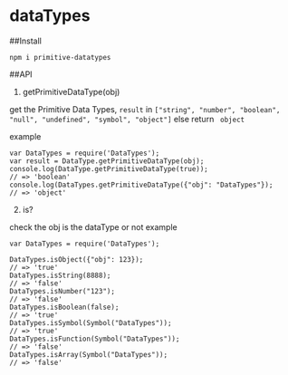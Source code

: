 # dataTypes

##Install
```
npm i primitive-datatypes 
```

##API 

1. getPrimitiveDataType(obj)

get the Primitive Data Types, `result` in `["string", "number", "boolean", "null", "undefined", "symbol", "object"]`
else return ` object`

example

``` 
var DataTypes = require('DataTypes');
var result = DataType.getPrimitiveDataType(obj);
console.log(DataType.getPrimitiveDataType(true));
// => 'boolean'
console.log(DataTypes.getPrimitiveDataType({"obj": "DataTypes"});
// => 'object'
```


2. is?

check the obj is the dataType or not
example
```
var DataTypes = require('DataTypes');

DataTypes.isObject({"obj": 123});
// => 'true'
DataTypes.isString(8888);
// => 'false'
DataTypes.isNumber("123");
// => 'false'
DataTypes.isBoolean(false);
// => 'true'
DataTypes.isSymbol(Symbol("DataTypes"));
// => 'true'
DataTypes.isFunction(Symbol("DataTypes"));
// => 'false'
DataTypes.isArray(Symbol("DataTypes"));
// => 'false'

```
